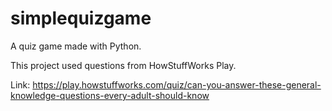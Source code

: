 # simplequizgame
A quiz game made with Python.

This project used questions from HowStuffWorks Play.

Link: https://play.howstuffworks.com/quiz/can-you-answer-these-general-knowledge-questions-every-adult-should-know
